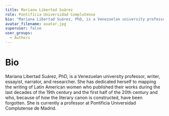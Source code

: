 ```yaml
---
title: Mariana Libertad Suárez
role: Pontificia Universidad Complutense
bio: "Mariana Libertad Suárez, PhD, is a Venezuelan university professor, writer, essayist, narrator, and researcher. She has dedicated herself to mapping the writing of Latin American women who published their works during the last decades of the 19th century and the first half of the 20th century and who, because of how the literary canon is constructed, have been forgotten. She is currently a professor at Pontificia Universidad Complutense de Madrid."
avatar_filename: avatar.jpg
superuser: false
user_groups:
  - Authors
---
```


# Bio
Mariana Libertad Suárez, PhD, is a Venezuelan university professor, writer, essayist, narrator, and researcher. She has dedicated herself to mapping the writing of Latin American women who published their works during the last decades of the 19th century and the first half of the 20th century and who, because of how the literary canon is constructed, have been forgotten. She is currently a professor at Pontificia Universidad Complutense de Madrid.


